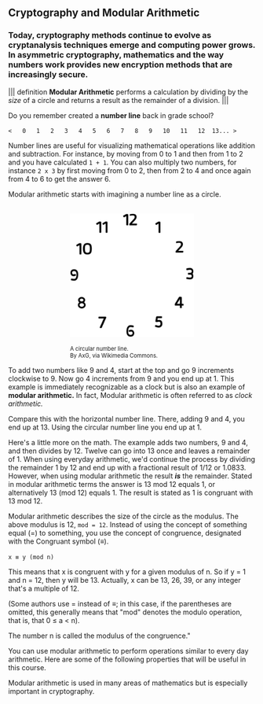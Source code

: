 

## Cryptography and Modular Arithmetic

### Today, cryptography methods continue to evolve as cryptanalysis techniques emerge and computing power grows.  In asymmetric cryptography, mathematics and the way numbers work provides new encryption methods that are increasingly secure.

||| definition
**Modular Arithmetic** performs a calculation by dividing by the *size* of a circle and returns a result as the remainder of a division. 
|||

Do you remember created a **number line** back in grade school?

```
<   0   1   2   3   4   5   6   7   8   9   10   11   12  13... >
```
Number lines are useful for visualizing mathematical operations like addition and subtraction. For instance,  by moving from 0 to 1 and then from 1 to 2 and you have calculated ```1 + 1```. You can also multiply two numbers, for instance ```2 x 3``` by first moving from 0 to 2, then from 2 to 4 and once again from 4 to 6 to get the answer 6.

Modular arithmetic starts with imagining a number line as a circle. 

<br>
<figure class="snippetimg" style="margin: 0 auto;width:50%">
  <img src=".guides/img/Clockface.PNG" alt="Antique skeleton keys. Sourced under CC 0 public domain. publicdomainpictures.net">
  <figcaption style="font-size: 0.8em; text-align: left;">
  <br> A circular number line.   
  </br>
By AxG, via Wikimedia Commons.  </figcaption>
</figure>

To add two numbers like 9 and 4, start at the top and go 9 increments clockwise to 9. Now go 4 increments from 9 and you end up at 1. This example is immediately recognizable as a clock but is also an example of **modular arithmetic.** In fact, Modular arithmetic is often referred to as *clock arithmetic.* 

Compare this with the horizontal number line.  There, adding 9 and 4, you end up at 13. Using the circular number line you end up at 1.


Here's a little more on the math. The example adds two numbers, 9 and 4, and then divides by 12. Twelve can go into 13 once and leaves a remainder of 1. When using everyday arithmetic, we'd continue the process by dividing the remainder 1 by 12 and end up with a fractional result of 1/12 or 1.0833. However, when using modular arithmetic the result ***is*** the remainder. Stated in modular arithmetic terms the answer is 13 mod 12 equals 1, or alternatively 13 (mod 12) equals 1. The result is stated as 1 is congruant with 13 mod 12.

Modular arithmetic describes the size of the circle as the modulus. The above modulus is 12, ```mod = 12```. Instead of using the concept of something equal (=) to something, you use the concept of congruence, designated with the Congruant symbol (≡).

```x ≡ y (mod n)```

This means that x is congruent with y for a given modulus of n. So if y = 1 and n = 12, then y will be 13. Actually, x can be 13, 26, 39, or any integer that's a multiple of 12.

(Some authors use = instead of ≡; in this case, if the parentheses are omitted, this generally means that "mod" denotes the modulo operation, that is, that 0 ≤ a < n).

The number n is called the modulus of the congruence."

You can use modular arithmetic to perform operations similar to every day arithmetic. Here are some of the following properties that will be useful in this course.


Modular arithmetic is used in many areas of mathematics but is especially important in cryptography. 

